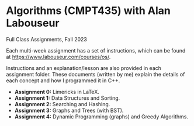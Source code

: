 # Algorithms (CMPT435) with Alan Labouseur
Full Class Assignments, Fall 2023

Each multi-week assignment has a set of instructions, which can be found at https://www.labouseur.com/courses/os/. 

Instructions and an explanation/lesson are also provided in each assignment folder. These documents (written by me) explain the details of each concept and how I programmed it in C++.

- **Assignment 0:** Limericks in LaTeX.
- **Assignment 1:** Data Structures and Sorting.
- **Assignment 2:** Searching and Hashing.
- **Assignment 3:** Graphs and Trees (with BST).
- **Assignment 4:** Dynamic Programming (graphs) and Greedy Algorithms.
